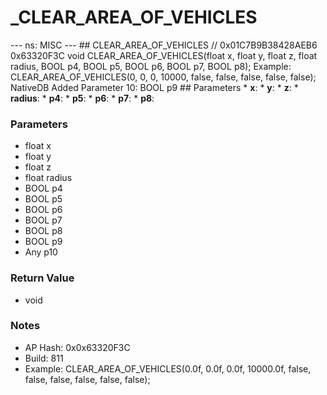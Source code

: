 # _CLEAR_AREA_OF_VEHICLES

--- ns: MISC --- ## CLEAR_AREA_OF_VEHICLES  // 0x01C7B9B38428AEB6 0x63320F3C void CLEAR_AREA_OF_VEHICLES(float x, float y, float z, float radius, BOOL p4, BOOL p5, BOOL p6, BOOL p7, BOOL p8);  Example: 		CLEAR_AREA_OF_VEHICLES(0, 0, 0, 10000, false, false, false, false, false);  NativeDB Added Parameter 10: BOOL p9  ## Parameters * **x**: * **y**: * **z**: * **radius**: * **p4**: * **p5**: * **p6**: * **p7**: * **p8**:

### Parameters
* float x
* float y
* float z
* float radius
* BOOL p4
* BOOL p5
* BOOL p6
* BOOL p7
* BOOL p8
* BOOL p9
* Any p10

### Return Value
* void

### Notes
* AP Hash: 0x0x63320F3C
* Build: 811
* Example:
CLEAR_AREA_OF_VEHICLES(0.0f, 0.0f, 0.0f, 10000.0f, false, false, false, false, false, false);


